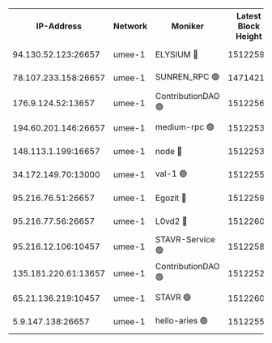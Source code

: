 


<table><tr><th>IP-Address</th><th>Network</th><th>Moniker</th><th>Latest Block Height</th><th>Earliest Block Height</th><th>Catching Up</th><th>Tx Index</th><th>Voting Power</th><th>Scan Time</th></tr><tr><td>94.130.52.123:26657</td><td>umee-1</td><td>ELYSIUM 🔴</td><td>15122594</td><td>3216011</td><td>False</td><td>off</td><td>27061473</td><td>2024-12-09T08:38:33.595688333UTC</td></tr><tr><td>78.107.233.158:26657</td><td>umee-1</td><td>SUNREN_RPC 🟢</td><td>14714211</td><td>13338194</td><td>False</td><td>on</td><td>0</td><td>2024-12-09T08:36:25.890467243UTC</td></tr><tr><td>176.9.124.52:13657</td><td>umee-1</td><td>ContributionDAO 🟢</td><td>15122565</td><td>13924595</td><td>False</td><td>on</td><td>0</td><td>2024-12-09T08:36:06.521331071UTC</td></tr><tr><td>194.60.201.146:26657</td><td>umee-1</td><td>medium-rpc 🟢</td><td>15122537</td><td>14648126</td><td>False</td><td>on</td><td>0</td><td>2024-12-09T08:33:32.347288269UTC</td></tr><tr><td>148.113.1.199:16657</td><td>umee-1</td><td>node 🔴</td><td>15122531</td><td>14696187</td><td>False</td><td>off</td><td>1666214</td><td>2024-12-09T08:33:02.073502449UTC</td></tr><tr><td>34.172.149.70:13000</td><td>umee-1</td><td>val-1 🟢</td><td>15122558</td><td>14743001</td><td>False</td><td>off</td><td>0</td><td>2024-12-09T08:35:27.683379288UTC</td></tr><tr><td>95.216.76.51:26657</td><td>umee-1</td><td>Egozit 🔴</td><td>15122594</td><td>15022594</td><td>False</td><td>off</td><td>38600960</td><td>2024-12-09T08:38:33.256805644UTC</td></tr><tr><td>95.216.77.56:26657</td><td>umee-1</td><td>L0vd2 🔴</td><td>15122606</td><td>15022606</td><td>False</td><td>off</td><td>38378360</td><td>2024-12-09T08:39:42.845729327UTC</td></tr><tr><td>95.216.12.106:10457</td><td>umee-1</td><td>STAVR-Service 🟢</td><td>15122587</td><td>15044491</td><td>False</td><td>on</td><td>0</td><td>2024-12-09T08:38:01.655805474UTC</td></tr><tr><td>135.181.220.61:13657</td><td>umee-1</td><td>ContributionDAO 🟢</td><td>15122529</td><td>15119463</td><td>False</td><td>off</td><td>0</td><td>2024-12-09T08:32:48.510327510UTC</td></tr><tr><td>65.21.136.219:10457</td><td>umee-1</td><td>STAVR 🟢</td><td>15122608</td><td>15120001</td><td>False</td><td>on</td><td>0</td><td>2024-12-09T08:39:55.613489894UTC</td></tr><tr><td>5.9.147.138:26657</td><td>umee-1</td><td>hello-aries 🟢</td><td>15122557</td><td>15121461</td><td>False</td><td>off</td><td>0</td><td>2024-12-09T08:35:19.528854172UTC</td></tr></table>